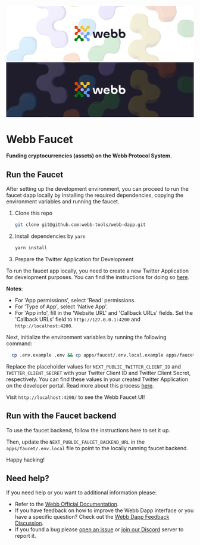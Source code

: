 <div align="center">
<a href="https://www.webb.tools/">

![Webb Logo](../../.github/assets/webb_banner_light.png#gh-light-mode-only)
![Webb Logo](../../.github/assets/webb_banner_dark.png#gh-dark-mode-only)
</a>

  </div>

# Webb Faucet

<p align="left">
    <strong>Funding cryptocurrencies (assets) on the Webb Protocol System.</strong>
    <br />
</p>

## Run the Faucet

After setting up the development environment, you can proceed to run the faucet dapp locally by installing the required dependencies, copying the environment variables and running the faucet.

1. Clone this repo

   ```bash
   git clone git@github.com:webb-tools/webb-dapp.git
   ```

2. Install dependencies by `yarn`

   ```bash
   yarn install
   ```

3. Prepare the Twitter Application for Development

To run the faucet app locally, you need to create a new Twitter Application for development purposes. You can find the instructions for doing so [here](https://developer.twitter.com/en/docs/twitter-api/getting-started/getting-access-to-the-twitter-api).

**Notes**:

- For 'App permissions', select 'Read' permissions.
- For 'Type of App', select 'Native App'.
- For 'App info', fill in the 'Website URL' and 'Callback URLs' fields. Set the 'Callback URLs' field to `http://127.0.0.1:4200` and `http://localhost:4200`.

Next, initialize the environment variables by running the following command:

```bash
  cp .env.example .env && cp apps/faucet/.env.local.example apps/faucet/.env.local
```

Replace the placeholder values for `NEXT_PUBLIC_TWITTER_CLIENT_ID` and `TWITTER_CLIENT_SECRET` with your Twitter Client ID and Twitter Client Secret, respectively. You can find these values in your created Twitter Application on the developer portal. Read more about this process [here](https://developer.twitter.com/en/docs/authentication/oauth-1-0a/api-key-and-secret).

Visit `http://localhost:4200/` to see the Webb Faucet UI!

## Run with the Faucet backend

To use the faucet backend, follow the instructions here to set it up.

Then, update the `NEXT_PUBLIC_FAUCET_BACKEND_URL` in the `apps/faucet/.env.local` file to point to the locally running faucet backend.

Happy hacking!

<h2 id="help"> Need help? </h2>

If you need help or you want to additional information please:

- Refer to the [Webb Official Documentation](https://docs.webb.tools/).
- If you have feedback on how to improve the Webb Dapp interface or you have a specific question? Check out the [Webb Dapp Feedback Discussion](https://github.com/webb-tools/feedback/discussions/categories/webb-dapp-feedback).
- If you found a bug please [open an issue](https://github.com/webb-tools/webb-dapp/issues/new/choose) or [join our Discord](https://discord.gg/jUDeFpggrR) server to report it.
